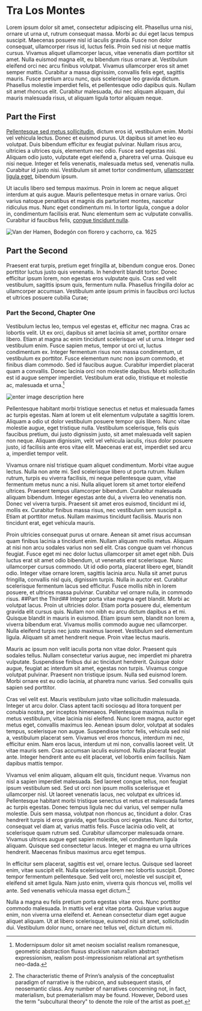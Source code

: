 # Tra Los Montes #

Lorem ipsum dolor sit amet, consectetur adipiscing elit. Phasellus urna nisi, ornare ut urna ut, rutrum consequat massa. Morbi ac dui eget lacus tempus suscipit. Maecenas posuere nisl id iaculis gravida. Fusce non dolor consequat, ullamcorper risus id, luctus felis. Proin sed nisi ut neque mattis cursus. Vivamus aliquet ullamcorper lacus, vitae venenatis diam porttitor sit amet. Nulla euismod magna elit, eu bibendum risus ornare at. Vestibulum eleifend orci nec arcu finibus volutpat. Vivamus ullamcorper eros sit amet semper mattis. Curabitur a massa dignissim, convallis felis eget, sagittis mauris. Fusce pretium arcu nunc, quis scelerisque leo gravida dictum. Phasellus molestie imperdiet felis, et pellentesque odio dapibus quis. Nullam sit amet rhoncus elit. Curabitur malesuada, dui nec aliquam aliquam, dui mauris malesuada risus, ut aliquam ligula tortor aliquam neque.

## Part the First ##

[Pellentesque sed metus sollicitudin](https://www.museodelprado.es/), dictum eros id, vestibulum enim. Morbi vel vehicula lectus. Donec et euismod purus. Ut dapibus sit amet leo eu volutpat. Duis bibendum efficitur ex feugiat pulvinar. Nullam risus arcu, ultricies a ultrices quis, elementum nec odio. Fusce sed egestas nisi. Aliquam odio justo, vulputate eget eleifend a, pharetra vel urna. Quisque eu nisi neque. Integer et felis venenatis, malesuada metus sed, venenatis nulla. Curabitur id justo nisi. Vestibulum sit amet tortor condimentum, [ullamcorper ligula eget](https://www.museodelprado.es/coleccion/obra-de-arte/retrato-de-enano/972bf374-7410-415d-81f3-0ed2444913bd?searchMeta=enano), bibendum ipsum.

Ut iaculis libero sed tempus maximus. Proin in lorem ac neque aliquet interdum at quis augue. Mauris pellentesque metus in ornare varius. Orci varius natoque penatibus et magnis dis parturient montes, nascetur ridiculus mus. Nunc eget condimentum mi. In tortor ligula, congue a dolor in, condimentum facilisis erat. Nunc elementum sem ac vulputate convallis. Curabitur id faucibus felis, [congue tincidunt nulla](https://www.museodelprado.es/coleccion/obra-de-arte/brigida-del-rio-la-barbuda-de-pearanda/4a025c3f-1cd4-4a77-92f0-eb0890110675).

![Van der Hamen, Bodegón con florero y cachorro, ca. 1625](https://content3.cdnprado.net/imagenes/Documentos/imgsem/13/1344/1344990c-e687-4944-af87-add0c2d4ccce/9777f798-da01-4d8d-86b0-1366828e8a2e.jpg)

## Part the Second ##
Praesent erat turpis, pretium eget fringilla at, bibendum congue eros. Donec porttitor luctus justo quis venenatis. In hendrerit blandit tortor. Donec efficitur ipsum lorem, non egestas eros vulputate quis. Cras sed velit vestibulum, sagittis ipsum quis, fermentum nulla. Phasellus fringilla dolor ac ullamcorper accumsan. Vestibulum ante ipsum primis in faucibus orci luctus et ultrices posuere cubilia Curae;

### Part the Second, Chapter One ###
Vestibulum lectus leo, tempus vel egestas et, efficitur nec magna. Cras ac lobortis velit. Ut ex orci, dapibus sit amet lacinia sit amet, porttitor ornare libero. Etiam at magna ac enim tincidunt scelerisque vel ut urna. Integer sed vestibulum enim. Fusce sapien metus, tempor ut orci ut, luctus condimentum ex. Integer fermentum risus non massa condimentum, ut vestibulum ex porttitor. Fusce elementum nunc non ipsum commodo, et finibus diam commodo. Sed id faucibus augue. Curabitur imperdiet placerat quam a convallis. Donec lacinia orci non molestie dapibus. Morbi sollicitudin est id augue semper imperdiet. Vestibulum erat odio, tristique et molestie ac, malesuada et urna.[^footnote]

![enter image description here](https://content3.cdnprado.net/imagenes/Documentos/imgsem/b4/b4a9/b4a9e888-d1c1-42f6-84ed-d282c6c9bac4/7e74a3d3-38cb-426e-8166-21cf3c8fe3b6.jpg)

Pellentesque habitant morbi tristique senectus et netus et malesuada fames ac turpis egestas. Nam at lorem ut elit elementum vulputate a sagittis lorem. Aliquam a odio ut dolor vestibulum posuere tempor quis libero. Nunc vitae molestie augue, eget tristique nulla. Vestibulum scelerisque, felis quis faucibus pretium, dui justo dignissim justo, sit amet malesuada velit sapien non neque. Aliquam dignissim, velit vel vehicula iaculis, risus dolor posuere justo, id facilisis ante eros vitae elit. Maecenas erat est, imperdiet sed arcu a, imperdiet tempor velit.

Vivamus ornare nisl tristique quam aliquet condimentum. Morbi vitae augue lectus. Nulla non ante mi. Sed scelerisque libero ut porta rutrum. Nullam rutrum, turpis eu viverra facilisis, mi neque pellentesque quam, vitae fermentum metus nunc a nisi. Nulla aliquet lorem sit amet tortor eleifend ultrices. Praesent tempus ullamcorper bibendum. Curabitur malesuada aliquam bibendum. Integer egestas ante dui, a viverra leo venenatis non. Donec vel viverra turpis. Praesent sit amet eros euismod, tincidunt mi id, mollis ex. Curabitur finibus massa risus, nec vestibulum sem suscipit a. Etiam at porttitor metus. Nullam maximus tincidunt facilisis. Mauris non tincidunt erat, eget vehicula mauris.

Proin ultricies consequat purus ut ornare. Aenean sit amet risus accumsan quam finibus lacinia a tincidunt enim. Nullam aliquam mollis metus. Aliquam at nisi non arcu sodales varius non sed elit. Cras congue quam vel rhoncus feugiat. Fusce eget mi nec dolor luctus ullamcorper sit amet eget nibh. Duis luctus erat sit amet odio bibendum, ut venenatis erat scelerisque. Nunc ullamcorper cursus commodo. Ut id odio porta, placerat libero eget, blandit odio. Integer vitae ornare lorem, sagittis lacinia arcu. Nulla sit amet purus fringilla, convallis nisl quis, dignissim turpis. Nulla in auctor est. Curabitur scelerisque fermentum lacus sed efficitur. Fusce mollis nibh in lorem posuere, et ultrices massa pulvinar. Curabitur vel ornare nulla, in commodo risus.
##Part the Third##
Integer porta vitae magna eget blandit. Morbi ac volutpat lacus. Proin ut ultricies dolor. Etiam porta posuere dui, elementum gravida elit cursus quis. Nullam non nibh eu arcu dictum dapibus a et mi. Quisque blandit in mauris in euismod. Etiam ipsum sem, blandit non lorem a, viverra bibendum erat. Vivamus mollis commodo augue nec ullamcorper. Nulla eleifend turpis nec justo maximus laoreet. Vestibulum sed elementum ligula. Aliquam sit amet hendrerit neque. Proin vitae lectus mauris.

Mauris ac ipsum non velit iaculis porta non vitae dolor. Praesent quis sodales tellus. Nullam consectetur varius augue, nec imperdiet mi pharetra vulputate. Suspendisse finibus dui ac tincidunt hendrerit. Quisque dolor augue, feugiat ac interdum sit amet, egestas non turpis. Vivamus congue volutpat pulvinar. Praesent non tristique ipsum. Nulla sed euismod lorem. Morbi ornare est eu odio lacinia, at pharetra nunc varius. Sed convallis quis sapien sed porttitor.

Cras vel velit est. Mauris vestibulum justo vitae sollicitudin malesuada. Integer ut arcu dolor. Class aptent taciti sociosqu ad litora torquent per conubia nostra, per inceptos himenaeos. Pellentesque maximus nulla in metus vestibulum, vitae lacinia nisi eleifend. Nunc lorem magna, auctor eget metus eget, convallis maximus leo. Aenean ipsum dolor, volutpat at sodales tempus, scelerisque non augue. Suspendisse tortor felis, vehicula sed nisl a, vestibulum placerat sem. Vivamus vel eros rhoncus, interdum mi nec, efficitur enim. Nam eros lacus, interdum ut mi non, convallis laoreet velit. Ut vitae mauris sem. Cras accumsan iaculis euismod. Nulla placerat feugiat ante. Integer hendrerit ante eu elit placerat, vel lobortis enim facilisis. Nam dapibus mattis tempor.

Vivamus vel enim aliquam, aliquam elit quis, tincidunt neque. Vivamus non nisl a sapien imperdiet malesuada. Sed laoreet congue tellus, non feugiat ipsum vestibulum sed. Sed ut orci non ipsum mollis scelerisque et ullamcorper nisl. Ut laoreet venenatis lacus, nec volutpat ex ultrices id. Pellentesque habitant morbi tristique senectus et netus et malesuada fames ac turpis egestas. Donec tempus ligula nec dui varius, vel semper nulla molestie. Duis sem massa, volutpat non rhoncus ac, tincidunt a dolor. Cras hendrerit turpis id eros gravida, eget faucibus orci egestas. Nunc dui tortor, consequat vel diam at, varius mattis felis. Fusce lacinia odio velit, at scelerisque quam rutrum sed. Curabitur ullamcorper malesuada ornare. Vivamus ultrices augue eget sapien molestie, vel condimentum ligula aliquam. Quisque sed consectetur lacus. Integer et magna eu urna ultrices hendrerit. Maecenas finibus maximus arcu eget tempus.

In efficitur sem placerat, sagittis est vel, ornare lectus. Quisque sed laoreet enim, vitae suscipit elit. Nulla scelerisque lorem nec lobortis suscipit. Donec tempor fermentum pellentesque. Sed velit orci, molestie vel suscipit et, eleifend sit amet ligula. Nam justo enim, viverra quis rhoncus vel, mollis vel ante. Sed venenatis vehicula massa eget dictum.[^2]

Nulla a magna eu felis pretium porta egestas vitae eros. Nunc porttitor commodo malesuada. In mattis vel erat vitae porta. Quisque varius augue enim, non viverra urna eleifend et. Aenean consectetur diam eget augue aliquet aliquam. Ut at libero scelerisque, euismod nisi sit amet, sollicitudin dui. Vestibulum dolor nunc, ornare nec tellus vel, dictum dictum mi.

[^footnote]: Modernipsum dolor sit amet neoism socialist realism romanesque, geometric abstraction fluxus stuckism naturalism abstract expressionism, realism post-impressionism relational art synthetism neo-dada.

[^2]: The characteristic theme of Prinn’s analysis of the conceptualist paradigm of narrative is the rubicon, and subsequent stasis, of neosemantic class. Any number of narratives concerning not, in fact, materialism, but prematerialism may be found. However, Debord uses the term "subcultural theory" to denote the role of the artist as poet.

